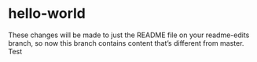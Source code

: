 # hello-world
These changes will be made to just the README file on your readme-edits branch, so now this branch contains content that’s different from master.
Test